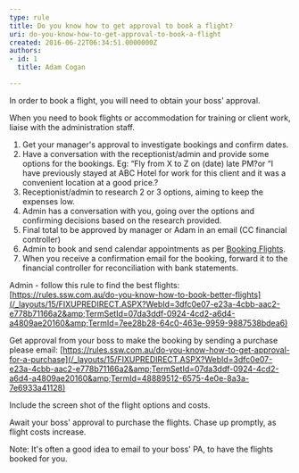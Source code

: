 ```yaml
---
type: rule
title: Do you know how to get approval to book a flight?
uri: do-you-know-how-to-get-approval-to-book-a-flight
created: 2016-06-22T06:34:51.0000000Z
authors:
- id: 1
  title: Adam Cogan

---
```


 
​In order to book a flight, you will need to obtain your boss' approval.
 
When you need to book flights or accommodation for training or client work, liaise with the administration staff.  ​

1. Get your manager's approval to investigate bookings and confirm dates.
2. Have a conversation with the receptionist/admin and provide some options for the bookings.
Eg: “Fly from X to Z on (date) late PM?or “I have previously stayed at ABC Hotel for work for this client and it was a convenient location at a good price.?
3. Receptionist/admin to research 2 or 3 options, aiming to keep the expenses low.
4. Admin has a conversation with you, going over the options and confirming decisions based on the research provided.
5. Final total to be approved by manager or Adam in an email (CC financial controller)
6. Admin to book and send calendar appointments as per [Booking Flights](http&#58;//sugarlearning.com/Item/9458).
7. When you receive a confirmation email for the booking, forward it to the financial controller for reconciliation with bank statements.


Admin - follow this rule to find the best flights: [https://rules.ssw.com.au/do-you-know-how-to-book-better-flights​​](/_layouts/15/FIXUPREDIRECT.ASPX?WebId=3dfc0e07-e23a-4cbb-aac2-e778b71166a2&amp;TermSetId=07da3ddf-0924-4cd2-a6d4-a4809ae20160&amp;TermId=7ee28b28-64c0-463e-9959-9887538bdea6)​

Get approval from your boss to make the booking by sending a purchase please email: ​[https://rules.ssw.com.au/do-you-know-how-to-get-approval-for-a-purchase​​](/_layouts/15/FIXUPREDIRECT.ASPX?WebId=3dfc0e07-e23a-4cbb-aac2-e778b71166a2&amp;TermSetId=07da3ddf-0924-4cd2-a6d4-a4809ae20160&amp;TermId=48889512-6575-4e0e-8a3a-7e6933a41128)




Include the screen shot of the flight options and costs.




Await your boss' approval to purchase the flights. Chase up promptly, as flight costs increase.




Note: It's often a good idea to email to your boss' PA, to have the flights booked for you.



